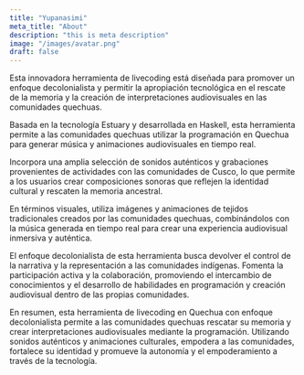 ```yaml
---
title: "Yupanasimi"
meta_title: "About"
description: "this is meta description"
image: "/images/avatar.png"
draft: false
---
```


Esta innovadora herramienta de livecoding está diseñada para promover un enfoque decolonialista y permitir la apropiación tecnológica en el rescate de la memoria y la creación de interpretaciones audiovisuales en las comunidades quechuas.

Basada en la tecnología Estuary y desarrollada en Haskell, esta herramienta permite a las comunidades quechuas utilizar la programación en Quechua para generar música y animaciones audiovisuales en tiempo real.

Incorpora una amplia selección de sonidos auténticos y grabaciones provenientes de actividades con las comunidades de Cusco, lo que permite a los usuarios crear composiciones sonoras que reflejen la identidad cultural y rescaten la memoria ancestral.

En términos visuales, utiliza imágenes y animaciones de tejidos tradicionales creados por las comunidades quechuas, combinándolos con la música generada en tiempo real para crear una experiencia audiovisual inmersiva y auténtica.

El enfoque decolonialista de esta herramienta busca devolver el control de la narrativa y la representación a las comunidades indígenas. Fomenta la participación activa y la colaboración, promoviendo el intercambio de conocimientos y el desarrollo de habilidades en programación y creación audiovisual dentro de las propias comunidades.

En resumen, esta herramienta de livecoding en Quechua con enfoque decolonialista permite a las comunidades quechuas rescatar su memoria y crear interpretaciones audiovisuales mediante la programación. Utilizando sonidos auténticos y animaciones culturales, empodera a las comunidades, fortalece su identidad y promueve la autonomía y el empoderamiento a través de la tecnología.
